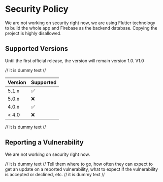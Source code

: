 # Security Policy
We are not working on security right now, we are using Flutter technology to build the whole app and Firebase as the backend database. Copying the project is highly disallowed.
## Supported Versions
Until the first official release, the version will remain version 1.0.
V1.0

// it is dummy text //

| Version | Supported          |
| ------- | ------------------ |
| 5.1.x   | :white_check_mark: |
| 5.0.x   | :x:                |
| 4.0.x   | :white_check_mark: |
| < 4.0   | :x:                |

// it is dummy text //

## Reporting a Vulnerability
We are not working on security right now.

// it is dummy text //
Tell them where to go, how often they can expect to get an update on a
reported vulnerability, what to expect if the vulnerability is accepted or
declined, etc.
// it is dummy text //

